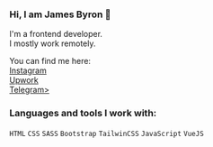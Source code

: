 ### Hi, I am James Byron 👋

I'm a frontend developer.<br>
I mostly work remotely.

You can find me here: <br>
  <a href="https://instagram.com/iamjamesfd">Instagram</a> <br>
  <a href="https://t.me/iamjamesfd">Upwork</a> <br>
  <a href="https://t.me/iamjamesfd">Telegram></a> <br>

### Languages and tools I work with:
<code>HTML</code>
<code>CSS</code>
<code>SASS</code>
<code>Bootstrap</code>
<code>TailwinCSS</code>
<code>JavaScript</code>
<code>VueJS</code>

